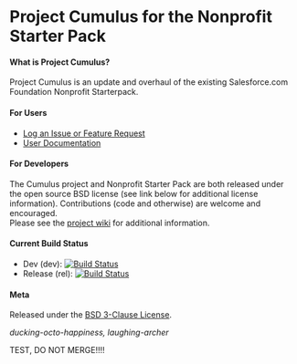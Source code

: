 Project Cumulus for the Nonprofit Starter Pack
=======

#### What is Project Cumulus?

Project Cumulus is an update and overhaul of the existing Salesforce.com Foundation Nonprofit Starterpack.


#### For Users

* <a href="https://github.com/SalesforceFoundation/Cumulus/issues?labels=&milestone=&page=1&state=open" target="_blank">Log an Issue or Feature Request</a>
* <a href="http://powerofus.force.com/articles/Resource/Nonprofit-Starter-Pack-Documentation" target="_blank">User Documentation</a>

#### For Developers

The Cumulus project and Nonprofit Starter Pack are both released under the open source BSD license (see link below for additional license information).  Contributions (code and otherwise) are welcome and encouraged.  
Please see the <a href="https://github.com/SalesforceFoundation/Cumulus/wiki" target="_blank">project wiki</a> for additional information. 

#### Current Build Status

* Dev (dev):  [![Build Status](http://ci.salesforcefoundation.org/buildStatus/icon?job=Cumulus_dev)](http://ci.salesforcefoundation.org/job/Cumulus_dev/)
* Release (rel):  [![Build Status](http://ci.salesforcefoundation.org/buildStatus/icon?job=Cumulus_rel)](http://ci.salesforcefoundation.org/job/Cumulus_rel)

#### Meta

Released under the [BSD 3-Clause License](http://www.opensource.org/licenses/BSD-3-Clause).

_ducking-octo-happiness, laughing-archer_

TEST, DO NOT MERGE!!!!
